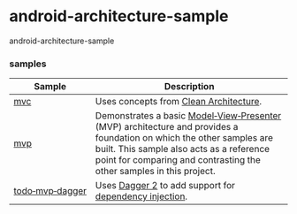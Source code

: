 # android-architecture-sample
android-architecture-sample


### samples 
| Sample | Description |
| ------------- | ------------- |
| [mvc](https://github.com/CrazyDudo/android-architecture-sample/tree/mvc/) | Uses concepts from [Clean Architecture](https://8thlight.com/blog/uncle-bob/2012/08/13/the-clean-architecture.html). |
| [mvp](https://github.com/CrazyDudo/android-architecture-sample/tree/mvp/) | Demonstrates a basic [Model‑View‑Presenter](https://en.wikipedia.org/wiki/Model%E2%80%93view%E2%80%93presenter) (MVP) architecture and provides a foundation on which the other samples are built. This sample also acts as a reference point for comparing and contrasting the other samples in this project. |
| [todo‑mvp‑dagger](https://github.com/CrazyDudo/android-architecture-sample/tree/mvp-dagger/) | Uses [Dagger 2](https://google.github.io/dagger/) to add support for [dependency injection](https://en.wikipedia.org/wiki/Dependency_injection). |
 